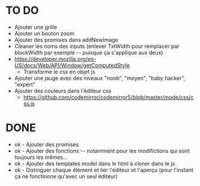 # TO DO
- Ajouter une grille
- Ajouter un bouton zoom 
- Ajouter des promises dans addNewImage
- Cleaner les noms des inputs (enlever TxtWidth pour remplacer par blockWidth par exemple -- puisque ça s'applique aux deux)
- https://developer.mozilla.org/en-US/docs/Web/API/Window/getComputedStyle
  + Transforme le css en objet js
- Ajouter une jauge avec des niveaux "noob", "moyen", "baby hacker", "expert"
- Ajouter des couleurs dans l'éditeur css
  + https://github.com/codemirror/codemirror5/blob/master/mode/css/css.js



# DONE 
- ok - Ajouter des promises
- ok - Ajouter des fonctions -- notamment pour les modifictions qui sont toujours les mêmes…
- ok - Ajouter des templates model dans le html à cloner dans le js
- ok - Distinguer chaque élément et lier l'éditeur et l'aperçu (pour l'instant ça ne fonctinone qu'avec un seul éditeur)